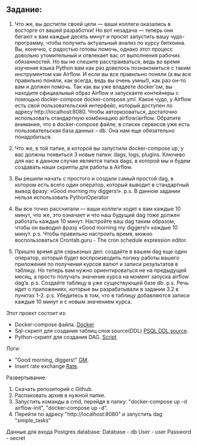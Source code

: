 ## Задание:
1. Что же, вы достигли своей цели — ваши коллеги оказались в восторге от вашей разработки! Но вот незадача — теперь они бегают к вам каждые десять минут и просят запустить вашу чудо-программу, чтобы получить актуальный анализ по курсу биткоина. Вы, конечно, с радостью готовы помочь, однако этот процесс довольно утомительный и отвлекает вас от выполнения рабочих обязанностей. Но вы не спешите расстраиваться, ведь во время изучения языка Python вам как раз довелось познакомиться с таким инструментом как Airflow. И если вы все правильно поняли (а вы все правильно поняли, как всегда, ведь вы очень умны!), как раз он-то вам и должен помочь.
Так как вы уже владеете docker’ом, вы находите официальный образ Airflow и запускаете контейнеры с помощью docker-compose docker-compose.yml. Какое чудо, у Airflow есть свой пользовательский интерфейс, который доступен по адресу http://localhost:8080. Чтобы авторизоваться, достаточно использовать стандартную комбинацию airflow/airflow.
Обратите внимание, что в docker-compose файле, в списке сервисов уже есть пользовательская база данных – db. Она нам еще обязательно понадобиться.

2. Что же, в той папке, в которой вы запустили docker-compose up, у вас должны появиться 3 новые папки:
dags, logs, plugins.
Ключево для нас в данном случае является папка dags, в которой мы и будем создавать наши скрипты для работы в Airflow.

3. Вы решили начать с простого и создали самый простой dag, в котором есть всего один оператор, который выводит в стандартный вывод фразу: «Good morning my diggers!».
p.s. В данном задании нельзя использовать PythonOperator

4. Вы все точно рассчитали — ваши коллеги ходят к вам каждые 10 минут, что же, это означает и что наш будущий dag тоже должен работать каждые 10 минут. Настройте ваш dag таким образом, чтобы он выводил фразу «Good morning my diggers!» каждые 10 минут.
p.s. Чтобы правильно настроить время, можно воспользоваться Crontab.guru - The cron schedule expression editor.

5. Пришло время для серьезных дел: создайте в вашем dag еще один оператор, который будет воспроизводить логику работы вашего приложения по получении курсов валют и записи результатов в таблицу. Но теперь вам нужно ориентироваться не на предыдущей месяц, а просто получать значение курса на момент запуска airflow dag’a.
p.s. Создайте таблицу в уже существующей базе db.
p.s. Речь идет о приложениях, которые вы разрабатывали в задании 3.2 в пунктах 1-2.
p.s. Убедитесь в том, что в таблицу добавляются записи каждые 10 минут и с новым значением курса.

Этот проект состоит из:

 - Docker-compose файла.
	[Docker](docker-compose.yaml)
 - Sql-cкрипт для создания таблиц слоя source(DDL) 
	[PSQL DDL source](db/DDL.sql).
 - Python-cкрипт для создания DAG.
	[Script](airflow/dags/script.py)
	
Логи:
 - "Good morning, diggers!"
	[GM](result/GM_diggers.png).
 - Insert rate exchange
	[Rate](result/rate_task.png).
	
Развертывание:
1) Скачать репозиторий с Github.
2) Распаковать архив в нужной папке.
3) Запустить команды в cmd, перейдя в папку: "docker-compose up -d airflow-init", "docker-compose up -d".
4) Перейти по адресу "http://localhost:8080" и запустить dag "simple_tasks"

Данные для входа Postgres database:
 Database - db 
 User - user
 Password - secret